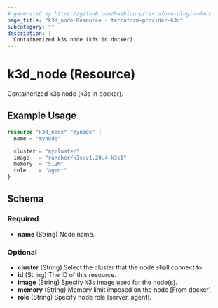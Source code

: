 ```yaml
---
# generated by https://github.com/hashicorp/terraform-plugin-docs
page_title: "k3d_node Resource - terraform-provider-k3d"
subcategory: ""
description: |-
  Containerized k3s node (k3s in docker).
---
```


# k3d_node (Resource)

Containerized k3s node (k3s in docker).

## Example Usage

```terraform
resource "k3d_node" "mynode" {
  name = "mynode"

  cluster = "mycluster"
  image   = "rancher/k3s:v1.20.4-k3s1"
  memory  = "512M"
  role    = "agent"
}
```

<!-- schema generated by tfplugindocs -->
## Schema

### Required

- **name** (String) Node name.

### Optional

- **cluster** (String) Select the cluster that the node shall connect to.
- **id** (String) The ID of this resource.
- **image** (String) Specify k3s image used for the node(s).
- **memory** (String) Memory limit imposed on the node [From docker]
- **role** (String) Specify node role [server, agent].


